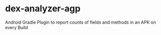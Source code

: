 # dex-analyzer-agp
Android Gradle Plugin to report counts of fields and methods in an APK on every Build
